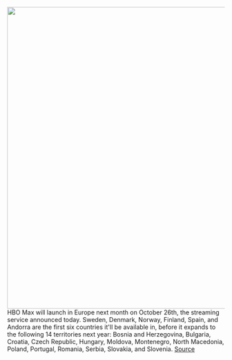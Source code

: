 <img src='https://cdn.vox-cdn.com/thumbor/XLbmNgVVszwsGrFOprXU85fldOo=/0x0:2040x1360/1200x800/filters:focal(857x517:1183x843)/cdn.vox-cdn.com/uploads/chorus_image/image/69828671/acastro_200602_1777_HBOMax_0003.0.0.jpg' width='700px' /><br/>
HBO Max will launch in Europe next month on October 26th, the streaming service announced today. Sweden, Denmark, Norway, Finland, Spain, and Andorra are the first six countries it'll be available in, before it expands to the following 14 territories next year: Bosnia and Herzegovina, Bulgaria, Croatia, Czech Republic, Hungary, Moldova, Montenegro, North Macedonia, Poland, Portugal, Romania, Serbia, Slovakia, and Slovenia.
<a href='https://www.theverge.com/2021/9/8/22662183/hbo-max-european-launch-october-2021-sweden-denmark-norway-finland-spain-andorra'> Source <a/>